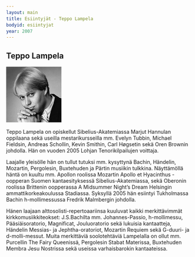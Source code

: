 ```yaml
---
layout: main
title: Esiintyjät - Teppo Lampela
bodyid: esiintyjat
year: 2007
---
```

## Teppo Lampela


![Teppo Lampela](teppo-lampela.jpg)

Teppo Lampela on opiskellut Sibelius-Akatemiassa Marjut Hannulan
oppilaana sekä useilla mestarikursseilla mm. Evelyn Tubbin, Michael
Fieldsin, Andreas Schollin, Kevin Smithin, Carl Høgsetin sekä Oren
Brownin johdolla. Hän on vuoden 2005 Lohjan Tenorikilpailujen
voittaja.

Laajalle yleisölle hän on tullut tutuksi mm. kysyttynä Bachin,
Händelin, Mozartin, Pergolesin, Buxtehuden ja Pärtin musiikin
tulkkina. Näyttämöllä häntä on kuultu mm. Apollon roolissa Mozartin
Apollo et Hyacinthus -oopperan Suomen kantaesityksessä
Sibelius-Akatemiassa, sekä Oberonin roolissa Brittenin oopperassa A Midsummer Night’s Dream Helsingin ammattikorkeakoulussa Stadiassa. 
Syksyllä 2005 hän esiintyi Tukholmassa Bachin h-mollimessussa Fredrik
Malmbergin johdolla.

Hänen laajaan alttosolisti-repertoaariinsa kuuluvat kaikki
merkittävimmät kirkkomusiikkiteokset: J.S.Bachilta mm. 
Johannes-Passio, h-mollimessu, Pääsiäisoratorio, Magnificat,
Jouluoratorio sekä lukuisia kantaatteja, Händelin Messias- ja
Jephtha-oratoriot, Mozartin Requiem sekä G-duuri- ja d-molli-messut. 
Muita merkittäviä soolotehtäviä Lampelalla on ollut mm. Purcellin The Fairy Queenissä, Pergolesin Stabat Materissa, Buxtehuden Membra Jesu Nostrissa sekä useissa varhaisbarokin kantaateissa.
